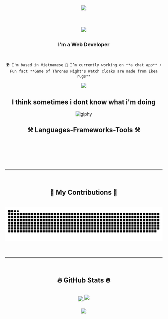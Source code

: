 <div align="center"> <img src="https://res.cloudinary.com/dvzingci9/image/upload/v1691682049/Personal_Branding/Frame_164_meg7rg.png"> </div>

<h1 align="center">
    <img src="https://readme-typing-svg.herokuapp.com/?font=Righteous&size=35&center=true&vCenter=true&width=500&height=70&duration=4000&lines=Hi+There!+👋;+I'm+ttuan;" />
</h1>

<h3 align="center">I'm a Web Developer </h3>

<br/>

<div align="center">

    🌍 I'm based in Vietnamese 🔭 I’m currently working on **a chat app** ⚡ Fun fact **Game of Thrones Night's Watch cloaks are made from Ikea rugs**

</div>

<div align="center">
    <a href="thaituan0312@gmail.com">
        <img src="https://img.shields.io/badge/Gmail-333333?style=for-the-badge&logo=gmail&logoColor=red" />
    </a>
</div>

<h2 align="center">I think sometimes i dont know what i'm doing </h2>


<p align="center">
    <img src="https://github.com/thanhtin4401/thanhtin4401/assets/85281544/a65ececb-7042-4a69-b9a6-71381c48b003" alt="giphy" />
</p>
<h2 align="center">⚒️ Languages-Frameworks-Tools ⚒️</h2>
<br/>

<br/><br/><br/>
<hr/>
<br>
<div align="center">
    <h2>🐍 My Contributions 🐍</h2>
    <br>
    <img alt="snake eating my contributions" src="https://raw.githubusercontent.com/salesp07/salesp07/output/github-contribution-grid-snake.svg" />
    <br/><br/><br/>
</div>

<hr/>
<br>
<h2 align="center">🔥 GitHub Stats 🔥</h2>
<!-- https://github.com/anuraghazra/github-readme-stats -->
<br>
<div align=center>
    <a href="#" title="ttuan03">
        <img width="315" align="center" src="https://github-readme-stats.vercel.app/api/top-langs/?username=thanhtin4401&hide=c%23,powershell,Mathematica,Ruby,Objective-C,Objective-C%2b%2b,Cuda&title_color=61dafb&text_color=ffffff&icon_color=61dafb&bg_color=20232a&langs_count=8&layout=compact&border_color=61dafb&hide_border=true"
        />
    </a>
    <a href="#" title="ttuan">
        <img align=" right " width="434 " src="https://github-readme-stats.vercel.app/api?username=thanhtin4401&show_icons=true&theme=react&border_color=61dafb&hide_border=true " />
    </a>
</div>


<h3 align="center ">
    <img src="https://readme-typing-svg.herokuapp.com/?font=Righteous&size=25&center=true&vCenter=true&width=500&height=70&duration=4000&lines=Thanks+for+visiting!+✌️;+Shoot+me+a+message+on+Linkedin!;I 'm+always+down+to+collab+:)">
</h3>
